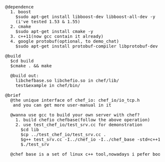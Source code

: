﻿<pre>
@dependence
  1. boost
    $sudo apt-get install libboost-dev libboost-all-dev -y
    (i've tested 1.53 & 1.55)
  2. cmake
    $sudo apt-get install cmake -y
  3. c++11(now gcc contain it already)
  4. google protobuf(optional, to demo_chat)
    $sudo apt-get install protobuf-compiler libprotobuf-dev -y

@build
  $cd build
  $cmake . && make

  @build out:
    libchefbase.so libchefio.so in chef/lib/
    test&example in chef/bin/

@brief
  @the unique interface of chef_io: chef_io/io_tcp.h
   and you can get more user-manual in it

  @wanna use gcc to build your own server with chef?
    1. build chefio chefbase(follow the above operation)
    2. use test_chef_io/test_srv.cc for demonstration
      $cd lib
      $cp ../test_chef_io/test_srv.cc .
      $g++ test_srv.cc -I../chef_io -I../chef_base -std=c++11 -L../lib -lchefio -lchefbase -lboost_thread -lboost_system -lboost_date_time -lboost_chrono -o test_srv
      $./test_srv

  @chef_base is a set of linux c++ tool,nowadays i pefer boost.
</pre>
